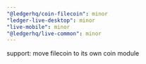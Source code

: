 ```yaml
---
"@ledgerhq/coin-filecoin": minor
"ledger-live-desktop": minor
"live-mobile": minor
"@ledgerhq/live-common": minor
---
```


support: move filecoin to its own coin module
